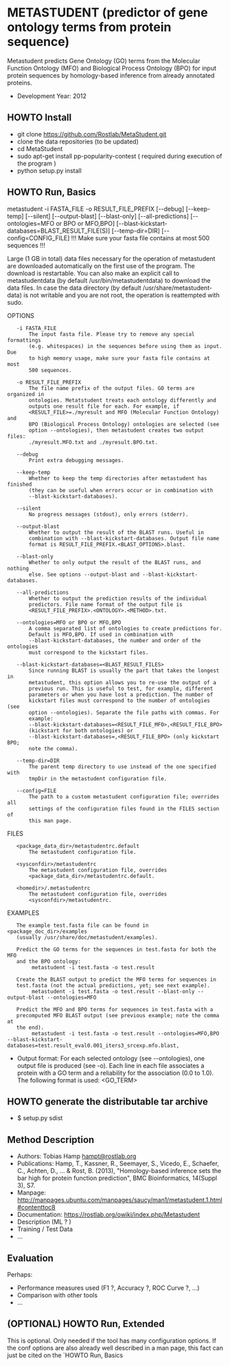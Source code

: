 # METASTUDENT (predictor of gene ontology terms from protein sequence)


Metastudent predicts Gene Ontology (GO) terms from the Molecular
Function Ontology (MFO) and Biological Process Ontology (BPO) for input
protein sequences by homology-based inference from already annotated
proteins.

* Development Year:  2012

## HOWTO Install

* git clone https://github.com/Rostlab/MetaStudent.git
* clone the data repositories (to be updated)
* cd MetaStudent
* sudo apt-get install pp-popularity-contest ( required during execution of the program )
* python setup.py install


## HOWTO Run, Basics

metastudent -i FASTA_FILE -o RESULT_FILE_PREFIX [--debug] [--keep-temp]
[--silent] [--output-blast] [--blast-only] [--all-predictions]
[--ontologies=MFO or BPO or MFO,BPO]
[--blast-kickstart-databases=BLAST_RESULT_FILE(S)] [--temp-dir=DIR]
[--config=CONFIG_FILE] !!! Make sure your fasta file contains at most
500 sequences !!!

Large (1 GB in total) data files necessary for the operation of
metastudent are downloaded automatically on the first use of the
program.  The download is restartable.  You can also make an explicit
call to metastudentdata (by default /usr/bin/metastudentdata) to
download the data files.  In case the data directory (by default
/usr/share/metastudent-data) is not writable and you are not root, the
operation is reattempted with sudo.

OPTIONS

       -i FASTA_FILE
           The input fasta file. Please try to remove any special formattings
           (e.g. whitespaces) in the sequences before using them as input. Due
           to high memory usage, make sure your fasta file contains at most
           500 sequences.

       -o RESULT_FILE_PREFIX
           The file name prefix of the output files. GO terms are organized in
           ontologies. Metatstudent treats each ontology differently and
           outputs one result file for each. For example, if
           <RESULT_FILE>=./myresult and MFO (Molecular Function Ontology) and
           BPO (Biological Process Ontology) ontologies are selected (see
           option --ontologies), then metastudent creates two output files:
           ./myresult.MFO.txt and ./myresult.BPO.txt.

       --debug
           Print extra debugging messages.

       --keep-temp
           Whether to keep the temp directories after metastudent has finished
           (they can be useful when errors occur or in combination with
           --blast-kickstart-databases).

       --silent
           No progress messages (stdout), only errors (stderr).

       --output-blast
           Whether to output the result of the BLAST runs. Useful in
           combination with --blast-kickstart-databases. Output file name
           format is RESULT_FILE_PREFIX.<BLAST_OPTIONS>.blast.

       --blast-only
           Whether to only output the result of the BLAST runs, and nothing
           else. See options --output-blast and --blast-kickstart-databases.

       --all-predictions
           Whether to output the prediction results of the individual
           predictors. File name format of the output file is
           <RESULT_FILE_PREFIX>.<ONTOLOGY>.<METHOD>.txt.

       --ontologies=MFO or BPO or MFO,BPO
           A comma separated list of ontologies to create predictions for.
           Default is MFO,BPO. If used in combination with
           --blast-kickstart-databases, the number and order of the ontologies
           must correspond to the kickstart files.

       --blast-kickstart-databases=<BLAST_RESULT_FILES>
           Since running BLAST is usually the part that takes the longest in
           metastudent, this option allows you to re-use the output of a
           previous run. This is useful to test, for example, different
           parameters or when you have lost a prediction. The number of
           kickstart files must correspond to the number of ontologies (see
           option --ontologies). Separate the file paths with commas. For
           example:
           --blast-kickstart-databases=<RESULT_FILE_MFO>,<RESULT_FILE_BPO>
           (kickstart for both ontologies) or
           --blast-kickstart-databases=,<RESULT_FILE_BPO> (only kickstart BPO;
           note the comma).

       --temp-dir=DIR
           The parent temp directory to use instead of the one specified with
           tmpDir in the metastudent configuration file.

       --config=FILE
           The path to a custom metastudent configuration file; overrides all
           settings of the configuration files found in the FILES section of
           this man page.

FILES

       <package_data_dir>/metastudentrc.default
           The metastudent configuration file.

       <sysconfdir>/metastudentrc
           The metastudent configuration file, overrides
           <package_data_dir>/metastudentrc.default.

       <homedir>/.metastudentrc
           The metastudent configuration file, overrides
           <sysconfdir>/metastudentrc.

EXAMPLES

       The example test.fasta file can be found in <package_doc_dir>/examples
       (usually /usr/share/doc/metastudent/examples).

       Predict the GO terms for the sequences in test.fasta for both the MFO
       and the BPO ontology:
            metastudent -i test.fasta -o test.result

       Create the BLAST output to predict the MFO terms for sequences in
       test.fasta (not the actual predictions, yet; see next example).
            metastudent -i test.fasta -o test.result --blast-only --output-blast --ontologies=MFO

       Predict the MFO and BPO terms for sequences in test.fasta with a
       precomputed MFO BLAST output (see previous example; note the comma at
       the end).
            metastudent -i test.fasta -o test.result --ontologies=MFO,BPO --blast-kickstart-databases=test.result_eval0.001_iters3_srcexp.mfo.blast,

* Output format: For each selected ontology (see --ontologies), one output file is produced (see -o).  Each line in each file associates a protein with a GO term and a reliability for the association (0.0 to 1.0). The following format is used: <PROTEIN ID><TAB><GO_TERM><TAB><RELIABILITY>


## HOWTO generate the distributable tar archive

* $ setup.py sdist

## Method Description

* Authors: Tobias Hamp <hampt@rostlab.org>
* Publications: Hamp, T., Kassner, R., Seemayer, S., Vicedo, E., Schaefer, C., Achten, D., ... & Rost, B. (2013), "Homology-based inference sets the bar high for protein function prediction", BMC Bioinformatics, 14(Suppl 3), S7.
* Manpage: http://manpages.ubuntu.com/manpages/saucy/man1/metastudent.1.html#contenttoc8
* Documentation: https://rostlab.org/owiki/index.php/Metastudent
* Description (ML ? )
* Training / Test Data
* ...

## Evaluation

Perhaps:

* Performance measures used (F1 ?, Accuracy ?, ROC Curve ?, ...)
* Comparison with other tools
* ...

## (OPTIONAL) HOWTO Run, Extended

This is optional. Only needed if the tool has many configuration options. If the conf options are also already well described in a man page, this fact can just be cited on the `HOWTO Run, Basics
 



